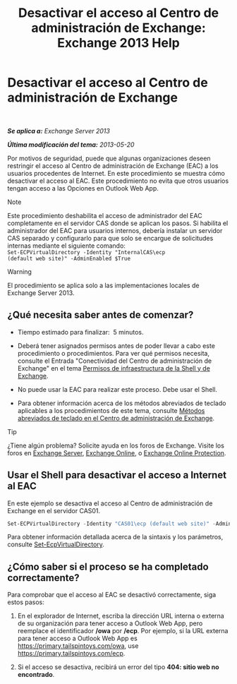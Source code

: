 ﻿---
title: 'Desactivar el acceso al Centro de administración de Exchange: Exchange 2013 Help'
TOCTitle: Desactivar el acceso al Centro de administración de Exchange
ms:assetid: 49f4fa77-1722-4703-81c9-8724ae0334fb
ms:mtpsurl: https://technet.microsoft.com/es-es/library/JJ218639(v=EXCHG.150)
ms:contentKeyID: 49116194
ms.date: 05/22/2018
mtps_version: v=EXCHG.150
ms.translationtype: MT
---

# Desactivar el acceso al Centro de administración de Exchange

 

_**Se aplica a:** Exchange Server 2013_

_**Última modificación del tema:** 2013-05-20_

Por motivos de seguridad, puede que algunas organizaciones deseen restringir el acceso al Centro de administración de Exchange (EAC) a los usuarios procedentes de Internet. En este procedimiento se muestra cómo desactivar el acceso al EAC. Este procedimiento no evita que otros usuarios tengan acceso a las Opciones en Outlook Web App.


> [!NOTE]
> Este procedimiento deshabilita el acceso de administrador del EAC completamente en el servidor CAS donde se aplican los pasos. Si habilita el administrador del EAC para usuarios internos, debería instalar un servidor CAS separado y configurarlo para que solo se encargue de solicitudes internas mediante el siguiente comando:<BR><CODE>Set-ECPVirtualDirectory -Identity "InternalCAS\ecp (default web site)" -AdminEnabled $True</CODE>




> [!WARNING]
> El procedimiento se aplica solo a las implementaciones locales de Exchange Server 2013.



## ¿Qué necesita saber antes de comenzar?

  - Tiempo estimado para finalizar:  5 minutos.

  - Deberá tener asignados permisos antes de poder llevar a cabo este procedimiento o procedimientos. Para ver qué permisos necesita, consulte el Entrada "Conectividad del Centro de administración de Exchange" en el tema [Permisos de infraestructura de la Shell y de Exchange](exchange-and-shell-infrastructure-permissions-exchange-2013-help.md).

  - No puede usar la EAC para realizar este proceso. Debe usar el Shell.

  - Para obtener información acerca de los métodos abreviados de teclado aplicables a los procedimientos de este tema, consulte [Métodos abreviados de teclado en el Centro de administración de Exchange](keyboard-shortcuts-in-the-exchange-admin-center-exchange-online-protection-help.md).


> [!TIP]
> ¿Tiene algún problema? Solicite ayuda en los foros de Exchange. Visite los foros en <A href="https://go.microsoft.com/fwlink/p/?linkid=60612">Exchange Server</A>, <A href="https://go.microsoft.com/fwlink/p/?linkid=267542">Exchange Online</A>, o <A href="https://go.microsoft.com/fwlink/p/?linkid=285351">Exchange Online Protection</A>.



## Usar el Shell para desactivar el acceso a Internet al EAC

En este ejemplo se desactiva el acceso al Centro de administración de Exchange en el servidor CAS01.

  ```powershell
  Set-ECPVirtualDirectory -Identity "CAS01\ecp (default web site)" -AdminEnabled $false
  ```

Para obtener información detallada acerca de la sintaxis y los parámetros, consulte [Set-EcpVirtualDirectory](https://technet.microsoft.com/es-es/library/dd297991\(v=exchg.150\)).

## ¿Cómo saber si el proceso se ha completado correctamente?

Para comprobar que el acceso al EAC se desactivó correctamente, siga estos pasos:

1.  En el explorador de Internet, escriba la dirección URL interna o externa de su organización para tener acceso a Outlook Web App, pero reemplace el identificador **/owa** por **/ecp**. Por ejemplo, si la URL externa para tener acceso a Outlook Web App es https://primary.tailspintoys.com/owa, use https://primary.tailspintoys.com/ecp.

2.  Si el acceso se desactiva, recibirá un error del tipo **404: sitio web no encontrado**.

